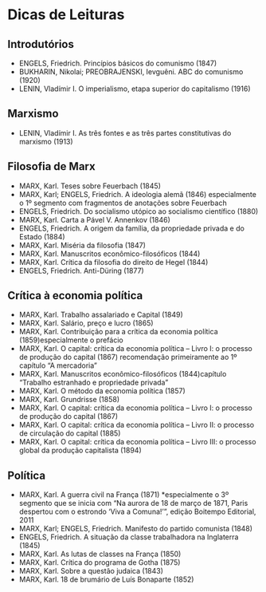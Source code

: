 # Dicas de Leituras

## Introdutórios

- ENGELS, Friedrich. Princípios básicos do comunismo (1847)
- BUKHARIN, Nikolai; PREOBRAJENSKI, Ievguêni. ABC do comunismo (1920)
- LENIN, Vladímir I. O imperialismo, etapa superior do capitalismo (1916)

## Marxismo

- LENIN, Vladímir I. As três fontes e as três partes constitutivas do marxismo (1913)

## Filosofia de Marx

- MARX, Karl. Teses sobre Feuerbach (1845)
- MARX, Karl; ENGELS, Friedrich. A ideologia alemã (1846) especialmente o 1º segmento com fragmentos de anotações sobre Feuerbach
- ENGELS, Friedrich. Do socialismo utópico ao socialismo científico (1880)
- MARX, Karl. Carta a Pável V. Annenkov (1846)
- ENGELS, Friedrich. A origem da família, da propriedade privada e do Estado (1884)
- MARX, Karl. Miséria da filosofia (1847)
- MARX, Karl. Manuscritos econômico-filosóficos (1844)
- MARX, Karl. Crítica da filosofia do direito de Hegel (1844)
- ENGELS, Friedrich. Anti-Düring (1877)

## Crítica à economia política

- MARX, Karl. Trabalho assalariado e Capital (1849)
- MARX, Karl. Salário, preço e lucro (1865)
- MARX, Karl. Contribuição para a crítica da economia política (1859)especialmente o prefácio
- MARX, Karl. O capital: crítica da economia política – Livro I: o processo de produção do capital (1867) recomendação primeiramente ao 1º capítulo “A mercadoria”
- MARX, Karl. Manuscritos econômico-filosóficos (1844)capítulo “Trabalho estranhado e propriedade privada”
- MARX, Karl. O método da economia política (1857)
- MARX, Karl. Grundrisse (1858)
- MARX, Karl. O capital: crítica da economia política – Livro I: o processo de produção do capital (1867)
- MARX, Karl. O capital: crítica da economia política – Livro II: o processo de circulação do capital (1885)
- MARX, Karl. O capital: crítica da economia política – Livro III: o processo global da produção capitalista (1894)

## Política

- MARX, Karl. A guerra civil na França (1871) *especialmente o 3º segmento que se inicia com “Na aurora de 18 de março de 1871, Paris despertou com o estrondo ‘Viva a Comuna!’”, edição Boitempo Editorial, 2011
- MARX, Karl; ENGELS, Friedrich. Manifesto do partido comunista (1848)
- ENGELS, Friedrich. A situação da classe trabalhadora na Inglaterra (1845)
- MARX, Karl. As lutas de classes na França (1850)
- MARX, Karl. Crítica do programa de Gotha (1875)
- MARX, Karl. Sobre a questão judaica (1843)
- MARX, Karl. 18 de brumário de Luís Bonaparte (1852)
